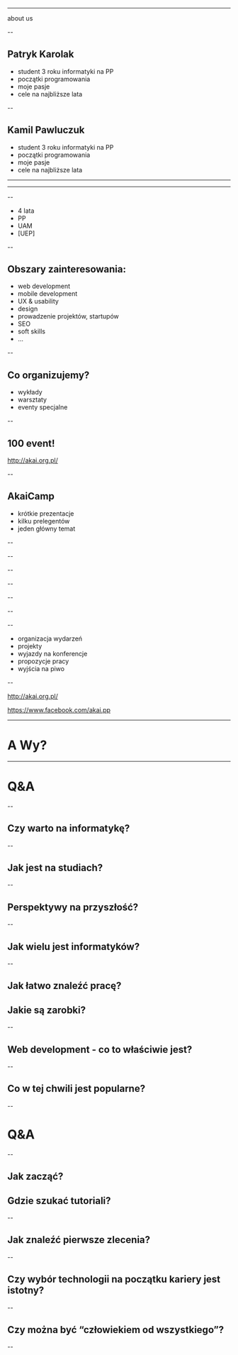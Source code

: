 

---

about us

--

Patryk Karolak
---------------

* student 3 roku informatyki na PP <!-- .element: class="fragment" -->
* początki programowania <!-- .element: class="fragment" -->
* moje pasje <!-- .element: class="fragment" -->
* cele na najbliższe lata <!-- .element: class="fragment" -->

--

Kamil Pawluczuk
---------------
* student 3 roku informatyki na PP <!-- .element: class="fragment" -->
* początki programowania <!-- .element: class="fragment" -->
* moje pasje <!-- .element: class="fragment" -->
* cele na najbliższe lata <!-- .element: class="fragment" -->
---

<!-- .slide: data-background="presentation/PP.png" data-background-size="500px"  -->

---

<!-- .slide: data-background="presentation/logo.png" data-background-size="500px"  -->

--

* 4 lata
* PP
* UAM
* [UEP]

--

Obszary zainteresowania:
---------------
* web development
* mobile development <!-- .element: class="fragment" -->
* UX & usability <!-- .element: class="fragment" -->
* design <!-- .element: class="fragment" -->
* prowadzenie projektów, startupów <!-- .element: class="fragment" -->
* SEO <!-- .element: class="fragment" -->
* soft skills <!-- .element: class="fragment" -->
* ... <!-- .element: class="fragment" -->

--

Co organizujemy?
-------
* wykłady
* warsztaty
* eventy specjalne

--

100 event!
--------------
http://akai.org.pl/

--

AkaiCamp
-----------
* krótkie prezentacje <!-- .element: class="fragment" -->
* kilku prelegentów <!-- .element: class="fragment" -->
* jeden główny temat <!-- .element: class="fragment" -->

--

<!-- .slide: data-background="presentation/poster.png" data-background-size="500px"  -->

--

<!-- .slide: data-background="presentation/wyk.jpg" -->

--

<!-- .slide: data-background="presentation/wyk2.jpg" -->

--

<!-- .slide: data-background="presentation/war.jpg" -->

--

<!-- .slide: data-background="presentation/io.jpg" -->

--

<!-- .slide: data-background="presentation/io2.jpg" -->

--

- organizacja wydarzeń
- projekty
- wyjazdy na konferencje
- propozycje pracy
- wyjścia na piwo

--

http://akai.org.pl/

https://www.facebook.com/akai.pp

---

A Wy?
====

---

Q&A
====

--

Czy warto na informatykę?
-----

--

Jak jest na studiach?
---------

--

Perspektywy na przyszłość?
-----

--

Jak wielu jest informatyków?
-----

--

Jak łatwo znaleźć pracę?
-----

Jakie są zarobki?
-----

--

Web development - co to właściwie jest?
-----

--

Co w tej chwili jest popularne?
-----

--

Q&A
====

--

Jak zacząć?
----

Gdzie szukać tutoriali?
----

--

Jak znaleźć pierwsze zlecenia?
----

--

Czy wybór technologii na początku kariery jest istotny?
---------

--

Czy można być “człowiekiem od wszystkiego”?
-------

--


